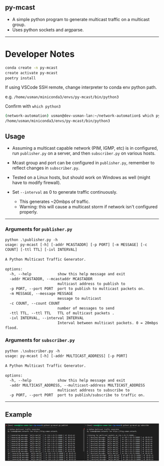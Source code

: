 ## py-mcast

* A simple python program to generate multicast traffic on a multicast group.
* Uses python sockets and argparse.

---

# Developer Notes
```bash
conda create -n py-mcast
create activate py-mcast
poetry install
```
If using VSCode SSH remote, change interpreter to conda env python path.

e.g. `/home/usman/miniconda3/envs/py-mcast/bin/python3`

Confirm with `which python3`
```bash
(network-automation) usman@dev-usman-lan:~/network-automation$ which python
/home/usman/miniconda3/envs/py-mcast/bin/python3
```

## Usage

* Assuming a multicast capable network (PIM, IGMP, etc) is in configured, run `publisher.py` on a server, and then `subscriber.py` on various hosts.

* Mcast group and port can be configured in `publisher.py`, remember to reflect changes in `subscriber.py`.

* Tested on a Linux hosts, but should work on Windows as well (might have to modify firewall).

* Set `--interval` as 0 to generate traffic continuously. 
    * This generates ~20mbps of traffic. 
    * Warning: this will cause a multicast storm if network isn't configured properly.

---


### Arguments for `publisher.py`
```n
python .\publisher.py -h
usage: py-mcast [-h] [-addr MCASTADDR] [-p PORT] [-m MESSAGE] [-c COUNT] [-ttl TTL] [-ivl INTERVAL]

A Python Multicast Traffic Generator.

options:
  -h, --help            show this help message and exit
  -addr MCASTADDR, --mcastaddr MCASTADDR
                        multicast address to publish to
  -p PORT, --port PORT  port to publish to multicast packets on.
  -m MESSAGE, --message MESSAGE
                        message to multicast
  -c COUNT, --count COUNT
                        number of messages to send
  -ttl TTL, --ttl TTL   TTL of multicast packets .
  -ivl INTERVAL, --interval INTERVAL
                        Interval between multicast packets. 0 = 20mbps flood.
```

### Arguments for `subscriber.py`
```n
python .\subscriber.py -h
usage: py-mcast [-h] [-addr MULTICAST_ADDRESS] [-p PORT]        

A Python Multicast Traffic Generator.

options:
  -h, --help            show this help message and exit
  -addr MULTICAST_ADDRESS, --multicast-address MULTICAST_ADDRESS
                        multicast address to subscribe to       
  -p PORT, --port PORT  port to publish/subscribe to traffic on.
```

---

## Example
![Example](example.PNG)